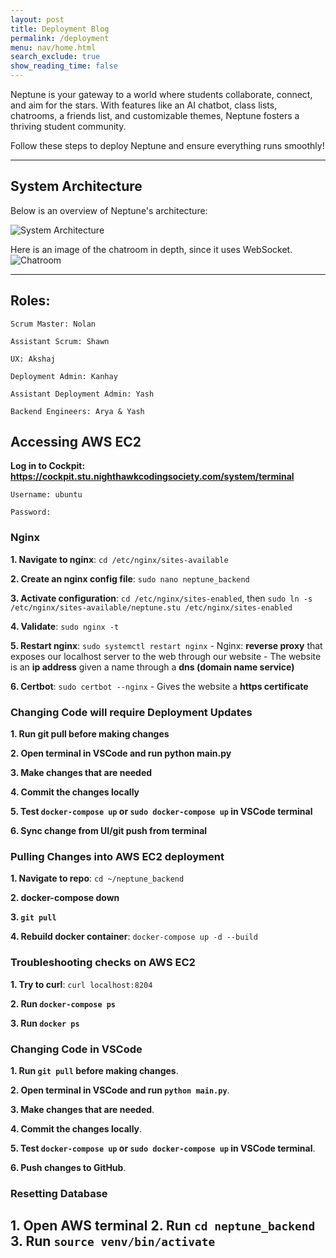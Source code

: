 ```yaml
---
layout: post
title: Deployment Blog
permalink: /deployment
menu: nav/home.html
search_exclude: true
show_reading_time: false
---
```






Neptune is your gateway to a world where students collaborate, connect, and aim for the stars. With features like an AI chatbot, class lists, chatrooms, a friends list, and customizable themes, Neptune fosters a thriving student community.

Follow these steps to deploy Neptune and ensure everything runs smoothly!

---



## System Architecture

Below is an overview of Neptune's architecture:

![System Architecture](/neptune_frontend/images/image.png)

Here is an image of the chatroom in depth, since it uses WebSocket.
![Chatroom](/neptune_frontend/images/chatroom.png)

---
## Roles:

`Scrum Master: Nolan`

`Assistant Scrum: Shawn`

`UX: Akshaj`

`Deployment Admin: Kanhay`

`Assistant Deployment Admin: Yash`

`Backend Engineers: Arya & Yash`

## Accessing AWS EC2

**Log in to Cockpit: https://cockpit.stu.nighthawkcodingsociety.com/system/terminal**
    
`Username: ubuntu`

`Password:`

### Nginx

**1. Navigate to nginx**: `cd /etc/nginx/sites-available`

**2. Create an nginx config file**: `sudo nano neptune_backend`

**3. Activate configuration**: `cd /etc/nginx/sites-enabled`, then `sudo ln -s /etc/nginx/sites-available/neptune.stu /etc/nginx/sites-enabled`

**4. Validate**: `sudo nginx -t`

**5. Restart nginx**: `sudo systemctl restart nginx`
    - Nginx: **reverse proxy** that exposes our localhost server to the web through our website
    - The website is an **ip address** given a name through a **dns (domain name service)**

**6. Certbot**: `sudo certbot --nginx`
    - Gives the website a **https certificate**


### Changing Code will require Deployment Updates

**1. Run git pull before making changes**

**2. Open terminal in VSCode and run python main.py**

**3. Make changes that are needed**

**4. Commit the changes locally**

**5. Test `docker-compose up` or `sudo docker-compose up` in VSCode terminal**

**6. Sync change from UI/git push from terminal**


### Pulling Changes into AWS EC2 deployment

**1. Navigate to repo**: `cd ~/neptune_backend`

**2. docker-compose down**

**3. `git pull`**

**4. Rebuild docker container**: `docker-compose up -d --build`


### Troubleshooting checks on AWS EC2

**1. Try to curl**: `curl localhost:8204`

**2. Run `docker-compose ps`**

**3. Run `docker ps`**



### **Changing Code in VSCode**

**1.  Run `git pull` before making changes**.

**2.  Open terminal in VSCode and run `python main.py`**.

**3.  Make changes that are needed**.

**4.  Commit the changes locally**.

**5.  Test `docker-compose up` or `sudo docker-compose up` in VSCode terminal**.

**6.  Push changes to GitHub**.
    
### **Resetting Database**
**1. Open AWS terminal**
**2. Run `cd neptune_backend`**
**3. Run `source venv/bin/activate`**
----------

  
